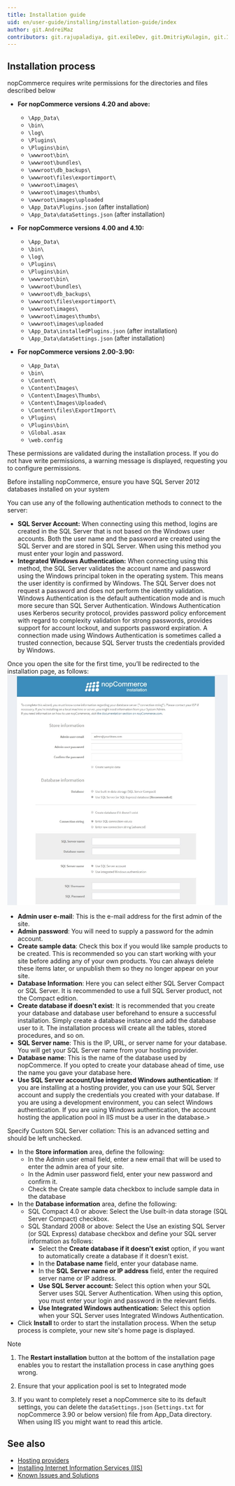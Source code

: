 ```yaml
---
title: Installation guide
uid: en/user-guide/installing/installation-guide/index
author: git.AndreiMaz
contributors: git.rajupaladiya, git.exileDev, git.DmitriyKulagin, git.IvanIvanIvanov
---
```

## Installation process

nopCommerce requires write permissions for the directories and files described below

- **For nopCommerce versions 4.20 and above:**
  - `\App_Data\`
  - `\bin\`
  - `\log\`
  - `\Plugins\`
  - `\Plugins\bin\`
  - `\wwwroot\bin\`
  - `\wwwroot\bundles\`
  - `\wwwroot\db_backups\`
  - `\wwwroot\files\exportimport\`
  - `\wwwroot\images\`
  - `\wwwroot\images\thumbs\`
  - `\wwwroot\images\uploaded`
  - `\App_Data\Plugins.json` (after installation)
  - `\App_Data\dataSettings.json` (after installation)

- **For nopCommerce versions 4.00 and 4.10:**
  - `\App_Data\`
  - `\bin\`
  - `\log\`
  - `\Plugins\`
  - `\Plugins\bin\`
  - `\wwwroot\bin\`
  - `\wwwroot\bundles\`
  - `\wwwroot\db_backups\`
  - `\wwwroot\files\exportimport\`
  - `\wwwroot\images\`
  - `\wwwroot\images\thumbs\`
  - `\wwwroot\images\uploaded`
  - `\App_Data\installedPlugins.json` (after installation)
  - `\App_Data\dataSettings.json` (after installation)

- **For nopCommerce versions 2.00-3.90:**
  - `\App_Data\`
  - `\bin\`
  - `\Content\`
  - `\Content\Images\`
  - `\Content\Images\Thumbs\`
  - `\Content\Images\Uploaded\`
  - `\Content\files\ExportImport\`
  - `\Plugins\`
  - `\Plugins\bin\`
  - `\Global.asax`
  - `\web.config`

These permissions are validated during the installation process. If you do not have write permissions, a warning message is displayed, requesting you to configure permissions.

Before installing nopCommerce, ensure you have SQL Server 2012  databases installed on your system

You can use any of the following authentication methods to connect to the server:

- **SQL Server Account:** When connecting using this method, logins are created in the SQL Server that is not based on the Windows user accounts. Both the user name and the password are created using the SQL Server and are stored in SQL Server. When using this method you must enter your login and password.
- **Integrated Windows Authentication:** When connecting using this method, the SQL Server validates the account name and password using the Windows principal token in the operating system. This means the user identity is confirmed by Windows. The SQL Server does not request a password and does not perform the identity validation. Windows Authentication is the default authentication mode and is much more secure than SQL Server Authentication. Windows Authentication uses Kerberos security protocol, provides password policy enforcement with regard to complexity validation for strong passwords, provides support for account lockout, and supports password expiration. A connection made using Windows Authentication is sometimes called a trusted connection, because SQL Server trusts the credentials provided by Windows.

Once you open the site for the first time, you’ll be redirected to the installation page, as follows: ![nopCommerce installation](_static/index/installation.jpg)

- **Admin user e-mail**: This is the e-mail address for the first admin of the site.
- **Admin password**: You will need to supply a password for the admin account.
- **Create sample data**: Check this box if you would like sample products to be created. This is recommended so you can start working with your site before adding any of your own products. You can always delete these items later, or unpublish them so they no longer appear on your site.
- **Database Information**: Here you can select either SQL Server Compact or SQL Server. It is recommended to use a full SQL Server product, not the Compact edition.
- **Create database if doesn't exist**: It is recommended that you create your database and database user beforehand to ensure a successful installation. Simply create a database instance and add the database user to it. The installation process will create all the tables, stored procedures, and so on.
- **SQL Server name**: This is the IP, URL, or server name for your database. You will get your SQL Server name from your hosting provider.
- **Database name**: This is the name of the database used by nopCommerce. If you opted to create your database ahead of time, use the name you gave your database here.
- **Use SQL Server account/Use integrated Windows authentication**: If you are installing at a hosting provider, you can use your SQL Server account and supply the credentials you created with your database. If you are using a development environment, you can select Windows authentication. If you are using Windows authentication, the account hosting the application pool in IIS must be a user in the database.>

Specify Custom SQL Server collation: This is an advanced setting and should be left unchecked.

- In the **Store information** area, define the following:
  - In the Admin user email field, enter a new email that will be used to enter the admin area of your site.
  - In the Admin user password field, enter your new password and confirm it.
  - Check the Create sample data checkbox to include sample data in the database
- In the **Database information** area, define the following:
  - SQL Compact 4.0 or above: Select the Use built-in data storage (SQL Server Compact) checkbox.
  - SQL Standard 2008 or above: Select the Use an existing SQL Server (or SQL Express) database checkbox and define your SQL server information as follows:
    - Select the **Create database if it doesn't exist** option, if you want to automatically create a database if it doesn’t exist.
    - In the **Database name** field, enter your database name.
    - In the **SQL Server name or IP address** field, enter the required server name or IP address.
    - **Use SQL Server account:** Select this option when your SQL Server uses SQL Server Authentication. When using this option, you must enter your login and password in the relevant fields.
    - **Use Integrated Windows authentication:** Select this option when your SQL Server uses Integrated Windows Authentication.
- Click **Install** to order to start the installation process. When the setup process is complete, your new site's home page is displayed.

> [!NOTE]
> 
> 
> 1. The **Restart installation** button at the bottom of the installation page enables you to restart the installation process in case anything goes wrong.
> 
> 2. Ensure that your application pool is set to Integrated mode
> 
> 3. If you want to completely reset a nopCommerce site to its default settings, you can delete the `dataSettings.json` (`Settings.txt` for nopCommerce 3.90 or below version) file from App_Data directory. When using IIS you might want to read this article.

## See also

- [Hosting providers](xref:en/user-guide/installing/installation-guide/hosting-providers)
- [Installing Internet Information Services (IIS)](xref:en/user-guide/installing/installation-guide/installing-IIS)
- [Known Issues and Solutions](xref:en/user-guide/installing/installation-guide/known-issues-and-solutions)

